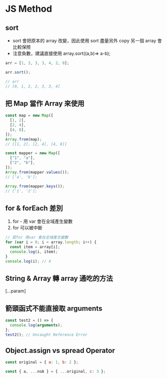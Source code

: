 # JS Method

## sort

- sort 會把原本的 array 改變，因此使用 sort 盡量另外 copy 另ㄧ個 array 會比較保險
- 注意負數，建議直接使用 array.sort((a,b)=> a-b);

```js
arr = [1, 2, 3, 3, 4, 2, 0];

arr.sort();

// arr
// [0, 1, 2, 2, 3, 3, 4]
```

## 把 Map 當作 Array 來使用

```js
const map = new Map([
  [1, 2],
  [2, 4],
  [4, 8],
]);
Array.from(map);
// [[1, 2], [2, 4], [4, 8]]

const mapper = new Map([
  ["1", "a"],
  ["2", "b"],
]);
Array.from(mapper.values());
// ['a', 'b'];

Array.from(mapper.keys());
// ['1', '2'];
```

## for & forEach 差別

1. for - 用 var 會在全域產生變數
2. for 可以被中斷

```js
// 若for 用var 會在全域產生變數
for (var i = 0; i < array.length; i++) {
  const item = array[i];
  console.log(i, item);
}
console.log(i); // 4
```

## String & Array 轉 array 通吃的方法

[...param]

## 箭頭函式不能直接取 arguments

```js
const test2 = () => {
  console.log(arguments);
};
test2(); // Uncaught Reference Error
```

## Object.assign vs spread Operator

```js
const original = { a: 1, b: 2 };

const { a, ...noA } = { ...original, c: 3 };
```
